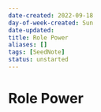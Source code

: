 ```yaml
---
date-created: 2022-09-18
day-of-week-created: Sun
date-updated: 
title: Role Power
aliases: []
tags: [SeedNote]
status: unstarted
---
```


# Role Power
